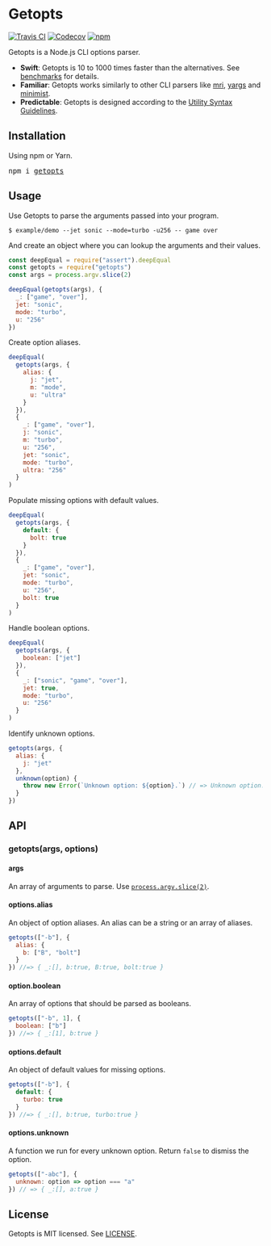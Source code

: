 # Getopts
[![Travis CI](https://img.shields.io/travis/JorgeBucaran/getopts/master.svg)](https://travis-ci.org/JorgeBucaran/getopts)
[![Codecov](https://img.shields.io/codecov/c/github/JorgeBucaran/getopts/master.svg)](https://codecov.io/gh/JorgeBucaran/getopts)
[![npm](https://img.shields.io/npm/v/getopts.svg)](https://www.npmjs.org/package/getopts)

Getopts is a Node.js CLI options parser.

* **Swift**: Getopts is 10 to 1000 times faster than the alternatives. See [benchmarks](./bench/README.md) for details.
* **Familiar**: Getopts works similarly to other CLI parsers like [mri](https://github.com/lukeed/mri), [yargs](https://github.com/yargs/yargs) and [minimist](https://github.com/substack/minimist).
* **Predictable**: Getopts is designed according to the [Utility Syntax Guidelines](http://pubs.opengroup.org/onlinepubs/9699919799/basedefs/V1_chap12.html).

## Installation

Using npm or Yarn.

<pre>
npm i <a href="https://www.npmjs.com/package/getopts">getopts</a>
</pre>

## Usage

Use Getopts to parse the arguments passed into your program.

```
$ example/demo --jet sonic --mode=turbo -u256 -- game over
```

And create an object where you can lookup the arguments and their values.

```js
const deepEqual = require("assert").deepEqual
const getopts = require("getopts")
const args = process.argv.slice(2)

deepEqual(getopts(args), {
  _: ["game", "over"],
  jet: "sonic",
  mode: "turbo",
  u: "256"
})
```

Create option aliases.

```js
deepEqual(
  getopts(args, {
    alias: {
      j: "jet",
      m: "mode",
      u: "ultra"
    }
  }),
  {
    _: ["game", "over"],
    j: "sonic",
    m: "turbo",
    u: "256",
    jet: "sonic",
    mode: "turbo",
    ultra: "256"
  }
)
```

Populate missing options with default values.

```js
deepEqual(
  getopts(args, {
    default: {
      bolt: true
    }
  }),
  {
    _: ["game", "over"],
    jet: "sonic",
    mode: "turbo",
    u: "256",
    bolt: true
  }
)
```

Handle boolean options.

```js
deepEqual(
  getopts(args, {
    boolean: ["jet"]
  }),
  {
    _: ["sonic", "game", "over"],
    jet: true,
    mode: "turbo",
    u: "256"
  }
)
```

Identify unknown options.

```js
getopts(args, {
  alias: {
    j: "jet"
  },
  unknown(option) {
    throw new Error(`Unknown option: ${option}.`) // => Unknown option: mode.
  }
})
```

## API

### getopts(args, options)
#### args

An array of arguments to parse. Use [`process.argv.slice(2)`](https://nodejs.org/docs/latest/api/process.html#process_process_argv).

#### options.alias

An object of option aliases. An alias can be a string or an array of aliases.

```js
getopts(["-b"], {
  alias: {
    b: ["B", "bolt"]
  }
}) //=> { _:[], b:true, B:true, bolt:true }
```

#### option.boolean

An array of options that should be parsed as booleans.

```js
getopts(["-b", 1], {
  boolean: ["b"]
}) //=> { _:[1], b:true }
```

#### options.default

An object of default values for missing options.

```js
getopts(["-b"], {
  default: {
    turbo: true
  }
}) //=> { _:[], b:true, turbo:true }
```

#### options.unknown

A function we run for every unknown option. Return `false` to dismiss the option.

```js
getopts(["-abc"], {
  unknown: option => option === "a"
}) // => { _:[], a:true }
```

## License

Getopts is MIT licensed. See [LICENSE](LICENSE.md).
